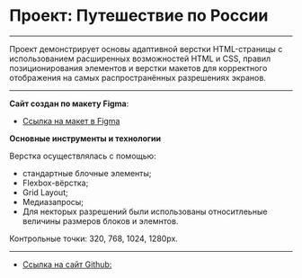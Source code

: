 # Проект: Путешествие по России
____
Проект демонстрирует основы адаптивной верстки HTML-страницы с использованием расширенных возможностей HTML и CSS, правил позиционирования элементов и верстки макетов для корректного отображения на самых распространённых разрешениях экранов.
____

__Сайт создан по макету Figma__:
* [Ссылка на макет в Figma](https://www.figma.com/file/5S2WSbEFL6awjVWJ0NWL8Q/Sprint-3_-Russia-_-desktop-mobile?node-id=28503%3A0)

__Основные инструменты и технологии__

Верстка осуществлялась с помощью:
- стандартные блочные элементы;
- Flexbox-вёрстка;
- Grid Layout;
- Медиазапросы;
- Для некторых разрешений были использованы относитлеьные величины размеров блоков и элемнтов.

Контрольные точки: 320, 768, 1024, 1280px.

____
* [Ссылка на сайт Github:](https://irinasemenova.github.io/russian-travel/)

